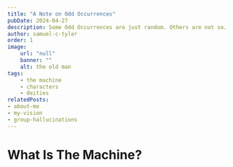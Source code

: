```yaml
---
title: "A Note on Odd Occurrences"
pubDate: 2024-04-27
description: Some Odd Occurrences are just random. Others are not so.
author: samuel-c-tyler
order: 1
image: 
    url: "null"
    banner: ""
    alt: the old man
tags: 
    - the machine
    - characters
    - deities
relatedPosts:
- about-me
- my-vision
- group-hallucinations 
---
```


# What Is The Machine?